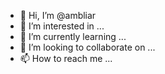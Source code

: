 - 👋 Hi, I’m @ambliar
- 👀 I’m interested in ...
- 🌱 I’m currently learning ...
- 💞️ I’m looking to collaborate on ...
- 📫 How to reach me ...

<!---
ambliar/ambliar is a ✨ special ✨ repository because its `README.md` (this file) appears on your GitHub profile.
You can click the Preview link to take a look at your changes.
--->
